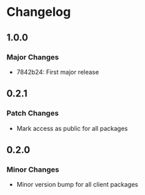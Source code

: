 # Changelog

## 1.0.0

### Major Changes

- 7842b24: First major release

## 0.2.1

### Patch Changes

- Mark access as public for all packages

## 0.2.0

### Minor Changes

- Minor version bump for all client packages
